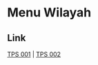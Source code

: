 # Menu Wilayah

## Link

[TPS 001](https://github.com/gigit-pemilu/pemilu-2024-91-papua/tree/main/pilpres/hitung-suara/sub/91-papua/sub/71-kota-jayapura/sub/04-muara-tami/sub/2002-skouw-yambe/sub/001-tps)
 | 
[TPS 002](https://github.com/gigit-pemilu/pemilu-2024-91-papua/tree/main/pilpres/hitung-suara/sub/91-papua/sub/71-kota-jayapura/sub/04-muara-tami/sub/2002-skouw-yambe/sub/002-tps)

